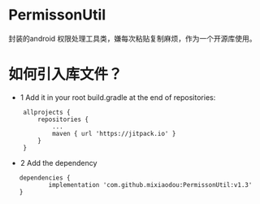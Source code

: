 # PermissonUtil
封装的android 权限处理工具类，嫌每次粘贴复制麻烦，作为一个开源库使用。
# 如何引入库文件？
- 1 Add it in your root build.gradle at the end of repositories:
````
	allprojects {
		repositories {
			...
			maven { url 'https://jitpack.io' }
		}
	}
  ````
 - 2 Add the dependency
 ````
 	dependencies {
	        implementation 'com.github.mixiaodou:PermissonUtil:v1.3'
	}

 ````
